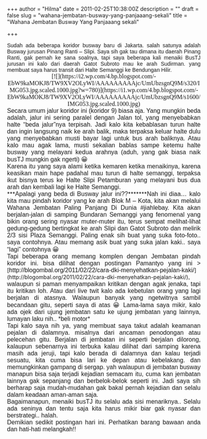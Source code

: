 +++
author = "Hilma"
date = 2011-02-25T10:38:00Z
description = ""
draft = false
slug = "wahana-jembatan-busway-yang-panjaaang-sekali"
title = "Wahana Jembatan Busway Yang Panjaaang sekali"

+++

<div style="text-align: justify;"><span class="Apple-style-span" style=" ;font-family:arial;">Sudah ada beberapa koridor busway baru di Jakarta. salah satunya adalah Busway jurusan Pinang Ranti – Slipi. Saya sih gak tau dimana itu daerah Pinang Ranti, gak pernah ke sana soalnya, tapi saya beberapa kali menaiki BusTJ jurusan ini kalo dari daerah Gatot Subroto mau ke arah Sudirman. yang membuat saya harus transit dari Halte Semanggi ke Bendungan Hilir.</span></div><span class="Apple-style-span" style="font-family:arial;"><span class="Apple-style-span" style="font-size:medium;"><span class="fullpost"></span></span></span>

<div style="text-align: center;"><span class="Apple-style-span" style="font-family:arial;"><span class="Apple-style-span" style="font-size:medium;"><span class="Apple-style-span" style=" ;font-family:Georgia;">[![](https://i2.wp.com/4.bp.blogspot.com/-EbW9kaMOKJ8/TW9XV2OLyWI/AAAAAAAAAjc/UmUbzsgnQ9M/s320/IMG053.jpg.scaled.1000.jpg?w=780)](https://i1.wp.com/4.bp.blogspot.com/-EbW9kaMOKJ8/TW9XV2OLyWI/AAAAAAAAAjc/UmUbzsgnQ9M/s1600/IMG053.jpg.scaled.1000.jpg)</span></span></span></div><div style="text-align: justify;"><span class="Apple-style-span" style="font-family:arial;"><span class="Apple-style-span" style="font-size:medium;">Secara umum jalur koridor ini (koridor 9) biasa aja. Yang mungkin beda adalah, jalur ini sering paralel dengan Jalan tol, yang menyebabkan halte “beda jalur”nya terpisah. Jadi kalo kita kebablasan turun halte dan ingin langsung naik ke arah balik, maka terpaksa keluar halte dulu yang menyebabkan musti bayar lagi untuk bus arah baliknya. Atau kalo mau agak lama, musti sekalian bablas sampe ketemu halte busway yang melayani kedua arahnya (aduh, yang gak biasa naik busTJ mungkin gak ngerti) 😀</span></span></div><div style="text-align: justify;"><span class="Apple-style-span" style="font-family:arial;"><span class="Apple-style-span" style="font-size:medium;">Karena itu yang saya alami ketika kemaren ketika menaikinya, karena keasikan main hape padahal mau turun di halte semanggi, terpaksa ikut bisnya terus ke Halte Slipi Petamburan yang melayani bus dua arah dan kembali lagi ke Halte Semanggi.</span></span></div><div style="text-align: justify;"><span class="Apple-style-span" style="font-family:arial;"><span class="Apple-style-span" style="font-size:medium;">  
</span></span></div><div style="text-align: justify;">***<span class="Apple-style-span" style="font-family:arial;"><span class="Apple-style-span" style="font-size:medium;">Apalagi yang beda di Busway jalur ini??</span></span>*****<span class="Apple-style-span" style="font-family:arial;"><span class="Apple-style-span" style="font-size:medium;"></span></span>**<span class="Apple-style-span" style="font-family:arial;"><span class="Apple-style-span" style="font-size:medium;">Nah ini diaa… kalo kita mau pindah koridor yang ke arah Blok M – Kota, kita akan melalui Wahana Jembatan Paling Panjang Di Dunia #jiahlebay. Kita akan berjalan-jalan di samping Bundaran Semanggi yang fenomenal yang bikin orang sering nyasar muter-muter itu, terus sempat melihat-lihat gedung-gedung bertingkat ke arah Slipi dan Gatot Subroto dan melirik 2/3 sisi Plaza Semanggi. Paling enak sih buat yang suka foto-foto.. saya contohnya. Atau memang asik buat yang suka jalan kaki.. saya “lagi” contohnya 😀 </span></span></div><div style="text-align: justify;"><span class="Apple-style-span" style="font-family:arial;"><span class="Apple-style-span" style="font-size:medium;">  
</span></span></div><div style="text-align: justify;"><span class="Apple-style-span" style="font-family:arial;"><span class="Apple-style-span" style="font-size:medium;">Tapi beberapa orang memang komplen dengan Jembatan pindah koridor ini. bisa dilihat dengan postingan Pamantyo yang ini ></span></span>[<span class="Apple-style-span" style="font-family:arial;"><span class="Apple-style-span" style="font-size:medium;">http://blogombal.org/2011/02/22/cara-dki-menyehatkan-pejalan-kaki/</span></span>](http://blogombal.org/2011/02/22/cara-dki-menyehatkan-pejalan-kaki/)<span class="Apple-style-span" style="font-family:arial;"><span class="Apple-style-span" style="font-size:medium;">, walaupun si paman menyampaikan kritikan dengan agak jenaka, tapi itu kritikan loh. Atau dari live twit kalo ada kebetulan orang yang lagi berjalan di atasnya. Walaupun banyak yang ngetwitnya sambil becandaan gitu, seperti saya di atas 😀 Lama-lama saya mikir, kalo ada ojek dari ujung jembatan satu ke ujung jembatan yang lainnya, lumayan laku nih.. *beli motor*</span></span></div><div style="text-align: justify;"><span class="Apple-style-span" style="font-family:arial;"><span class="Apple-style-span" style="font-size:medium;">  
</span></span></div><div style="text-align: justify;"><span class="Apple-style-span" style="font-family:arial;"><span class="Apple-style-span" style="font-size:medium;">Tapi kalo saya nih ya, yang membuat saya takut adalah keamanan pejalan di dalamnya. misalnya dari ancaman penodongan atau pelecehan gitu. Berjalan di jembatan ini seperti berjalan dilorong, kalaupun sebenarnya ini terbuka kalau dilihat dari samping karena masih ada jeruji, tapi kalo berada di dalamnya dan kalau terjadi sesuatu, kita cuma bisa lari ke depan atau kebelakang. dan memungkinkan gampang di sergap. yah walaupun di jembatan busway manapun bisa saja terjadi kejadian semacam itu, cuma kan jembatan lainnya gak sepanjang dan berbelok-belok seperti ini. Jadi saya sih berharap saja mudah-mudahan gak bakal pernah kejadian dan selalu dalam keadaan aman-aman saja.</span></span></div><div style="text-align: justify;"><span class="Apple-style-span" style="font-family:arial;"><span class="Apple-style-span" style="font-size:medium;">  
</span></span></div><div style="text-align: justify;"><span class="Apple-style-span" style="font-family:arial;"><span class="Apple-style-span" style="font-size:medium;">Bagaimanapun, menaiki busTJ itu selalu ada sisi menariknya.. Selalu ada seninya dan tentu saja kita harus mikir biar gak nyasar dan berstrategi.. halah.</span></span></div><div style="text-align: justify;"><span class="Apple-style-span" style="font-family:arial;"><span class="Apple-style-span" style="font-size:medium;">  
</span></span></div><div style="text-align: justify;"><span class="Apple-style-span" style="font-family:arial;"><span class="Apple-style-span" style="font-size:medium;">Demikian sedikit postingan hari ini. Perhatikan barang bawaan anda dan hati-hati melangkah!!</span></span></div>

